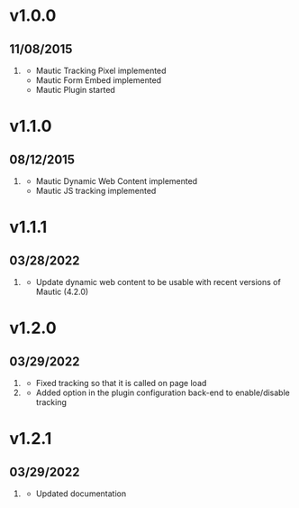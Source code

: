 # v1.0.0
## 11/08/2015

1. [](#new)
    * Mautic Tracking Pixel implemented
    * Mautic Form Embed implemented
    * Mautic Plugin started

# v1.1.0
## 08/12/2015

1. [](#new)
    * Mautic Dynamic Web Content implemented
    * Mautic JS tracking implemented

# v1.1.1
## 03/28/2022

1. [](#bugfix)
    * Update dynamic web content to be usable with recent versions of Mautic (4.2.0)

# v1.2.0
## 03/29/2022

1. [](#bugfix)
    * Fixed tracking so that it is called on page load
2. [](#new)
    * Added option in the plugin configuration back-end to enable/disable
      tracking

# v1.2.1
## 03/29/2022

1. [](#bugfix)
    * Updated documentation
